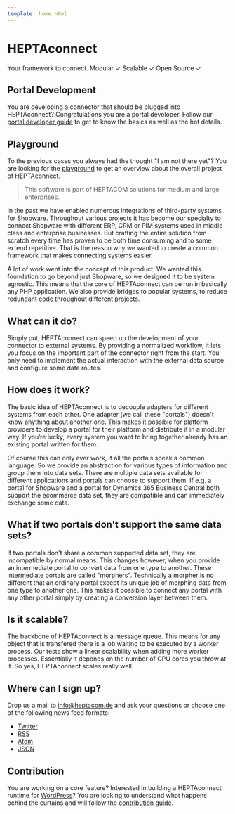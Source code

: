 ```yaml
---
template: home.html
---
```


# HEPTAconnect

Your framework to connect. Modular ✓ Scalable ✓ Open Source ✓


## Portal Development

You are developing a connector that should be plugged into HEPTAconnect?
Congratulations you are a portal developer.
Follow our [portal developer guide](./guides/portal-developer/index.md) to get to know the basics as well as the hot details.

<!-- TODO Add integrator guide -->

<!-- TODO Add administrator guide -->


## Playground

To the previous cases you always had the thought "I am not there yet"?
You are looking for the [playground](./guides/playground/index.md) to get an overview about the overall project of HEPTAconnect.


> This software is part of HEPTACOM solutions for medium and large enterprises.

In the past we have enabled numerous integrations of third-party systems for Shopware.
Throughout various projects it has become our specialty to connect Shopware with different ERP, CRM or PIM systems used in middle class and enterprise businesses.
But crafting the entire solution from scratch every time has proven to be both time consuming and to some extend repetitive.
That is the reason why we wanted to create a common framework that makes connecting systems easier.

A lot of work went into the concept of this product.
We wanted this foundation to go beyond just Shopware, so we designed it to be system agnostic.
This means that the core of HEPTAconnect can be run in basically any PHP application.
We also provide bridges to popular systems, to reduce redundant code throughout different projects.

## What can it do?

Simply put, HEPTAconnect can speed up the development of your connector to external systems.
By providing a normalized workflow, it lets you focus on the important part of the connector right from the start.
You only need to implement the actual interaction with the external data source and configure some data routes.

## How does it work?

The basic idea of HEPTAconnect is to decouple adapters for different systems from each other.
One adapter (we call these "portals") doesn't know anything about another one.
This makes it possible for platform providers to develop a portal for their platform and distribute it in a modular way.
If you‘re lucky, every system you want to bring together already has an existing portal written for them.

Of course this can only ever work, if all the portals speak a common language.
So we provide an abstraction for various types of information and group them into data sets.
There are multiple data sets available for different applications and portals can choose to support them.
If e.g. a portal for Shopware and a portal for Dynamics 365 Business Central both support the ecommerce data set, they are compatible and can immediately exchange some data.

## What if two portals don't support the same data sets?

If two portals don't share a common supported data set, they are incompatible by normal means.
This changes however, when you provide an intermediate portal to convert data from one type to another.
These intermediate portals are called "morphers".
Technically a morpher is no different that an ordinary portal except its unique job of morphing data from one type to another one.
This makes it possible to connect any portal with any other portal simply by creating a conversion layer between them.

## Is it scalable?

The backbone of HEPTAconnect is a message queue.
This means for any object that is transfered there is a job waiting to be executed by a worker process.
Our tests show a linear scalability when adding more worker processes.
Essentially it depends on the number of CPU cores you throw at it.
So yes, HEPTAconnect scales really well.

## Where can I sign up?

Drop us a mail to [info@heptacom.de](mailto:info@heptacom.de) and ask your questions or choose one of the following news feed formats:
* [Twitter](https://twitter.com/heptacom_gmbh)
* [RSS](/news/rss2.xml)
* [Atom](/news/atom1.xml)
* [JSON](/news/json1.json)

## Contribution

You are working on a core feature?
Interested in building a HEPTAconnect runtime for [WordPress](https://wordpress.com/)?
You are looking to understand what happens behind the curtains and will follow the [contribution guide](./guides/contributor/index.md).

<!-- TODO Improve landing page -->
